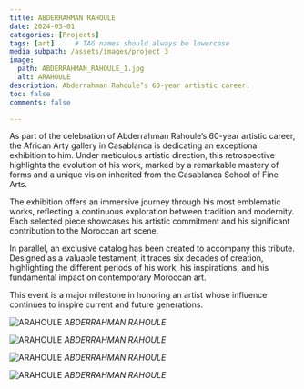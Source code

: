 ```yaml
---
title: ABDERRAHMAN RAHOULE
date: 2024-03-01
categories: [Projects]
tags: [art]     # TAG names should always be lowercase
media_subpath: /assets/images/project_3
image:
  path: ABDERRAHMAN_RAHOULE_1.jpg
  alt: ARAHOULE
description: Abderrahman Rahoule’s 60-year artistic career.
toc: false
comments: false

---
```

 

As part of the celebration of Abderrahman Rahoule’s 60-year artistic career, the African Arty gallery in Casablanca is dedicating an exceptional exhibition to him. Under meticulous artistic direction, this retrospective highlights the evolution of his work, marked by a remarkable mastery of forms and a unique vision inherited from the Casablanca School of Fine Arts.

The exhibition offers an immersive journey through his most emblematic works, reflecting a continuous exploration between tradition and modernity. Each selected piece showcases his artistic commitment and his significant contribution to the Moroccan art scene.

In parallel, an exclusive catalog has been created to accompany this tribute. Designed as a valuable testament, it traces six decades of creation, highlighting the different periods of his work, his inspirations, and his fundamental impact on contemporary Moroccan art.

This event is a major milestone in honoring an artist whose influence continues to inspire current and future generations.



![ARAHOULE](ABDERRAHMAN_RAHOULE_4.jpg)
_ABDERRAHMAN RAHOULE_


![ARAHOULE](ABDERRAHMAN_RAHOULE_3.jpg)
_ABDERRAHMAN RAHOULE_


![ARAHOULE](ABDERRAHMAN_RAHOULE_2.jpg)
_ABDERRAHMAN RAHOULE_


![ARAHOULE](ABDERRAHMAN_RAHOULE_1.jpg)
_ABDERRAHMAN RAHOULE_

 
